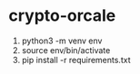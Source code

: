 # crypto-orcale
1. python3 -m venv env
2. source env/bin/activate
3. pip install -r requirements.txt
